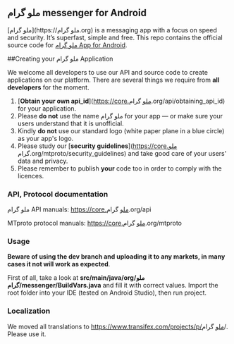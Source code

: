 ## ملو گرام messenger for Android

[ملو گرام](https://ملو گرام.org) is a messaging app with a focus on speed and security. It’s superfast, simple and free.
This repo contains the official source code for [ملو گرام App for Android](https://play.google.com/store/apps/details?id=org.meloogram.messenger).

##Creating your ملو گرام Application

We welcome all developers to use our API and source code to create applications on our platform.
There are several things we require from **all developers** for the moment.

1. [**Obtain your own api_id**](https://core.ملو گرام.org/api/obtaining_api_id) for your application.
2. Please **do not** use the name ملو گرام for your app — or make sure your users understand that it is unofficial.
3. Kindly **do not** use our standard logo (white paper plane in a blue circle) as your app's logo.
3. Please study our [**security guidelines**](https://core.ملو گرام.org/mtproto/security_guidelines) and take good care of your users' data and privacy.
4. Please remember to publish **your** code too in order to comply with the licences.

### API, Protocol documentation

ملو گرام API manuals: https://core.ملو گرام.org/api

MTproto protocol manuals: https://core.ملو گرام.org/mtproto

### Usage

**Beware of using the dev branch and uploading it to any markets, in many cases it not will work as expected**.

First of all, take a look at **src/main/java/org/ملو گرام/messenger/BuildVars.java** and fill it with correct values.
Import the root folder into your IDE (tested on Android Studio), then run project.

### Localization

We moved all translations to https://www.transifex.com/projects/p/ملو گرام/. Please use it.
